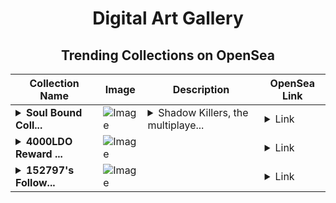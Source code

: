 <div align="center">

# Digital Art Gallery

## Trending Collections on OpenSea

| Collection Name                       | Image                                                                                     | Description                       | OpenSea Link                                                                                          |
|---------------------------------------|-------------------------------------------------------------------------------------------|-----------------------------------|--------------------------------------------------------------------------------------------------------|
| **<details><summary>Soul Bound Coll...</summary>Soul Bound Collection</details>** | ![Image](https://i.seadn.io/s/raw/files/a85567a80cf363f52dfda494968284cb.jpg?w=500&auto=format?w=200&auto=format) | <details><summary>Shadow Killers, the multiplaye...</summary>Shadow Killers, the multiplayer online metaverse #GameFi on Solana, inspired by the Stickman IP</details> | <details><summary>Link</summary>[Soul Bound Collection](https://opensea.io/collection/soul-bound-collection)</details> |
| **<details><summary>4000LDO Reward ...</summary>4000LDO Reward at web3lido.xyz</details>** | ![Image](https://i.seadn.io/s/raw/files/2c11f6ef2731cd7e2d769d51395ddea2.png?w=500&auto=format?w=200&auto=format) |  | <details><summary>Link</summary>[4000LDO Reward at web3lido.xyz](https://opensea.io/collection/4000ldo-reward-at-web3lido-xyz-9)</details> |
| **<details><summary>152797's Follow...</summary>152797's Follower</details>** | ![Image](https://i.seadn.io/s/raw/files/19f9f090920392cc3650cbdf4361755b.png?w=500&auto=format?w=200&auto=format) |  | <details><summary>Link</summary>[152797's Follower](https://opensea.io/collection/152797-s-follower)</details> |

</div>